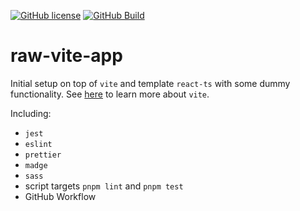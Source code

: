 [![GitHub license][license-image]][license-url]
[![GitHub Build][build-image]][build-url]

# raw-vite-app
Initial setup on top of `vite` and template `react-ts` with some dummy functionality. See
[here](https://vitejs.dev/guide/) to learn more about `vite`.

Including:
- `jest`
- `eslint`
- `prettier`
- `madge`
- `sass`
- script targets `pnpm lint` and `pnpm test`
- GitHub Workflow

[license-image]: https://img.shields.io/badge/license-MIT-blue.svg
[license-url]: https://github.com/fdc-viktor-luft/raw-vite-app/blob/master/LICENSE
[build-image]: https://github.com/fdc-viktor-luft/raw-vite-app/actions/workflows/build.yml/badge.svg
[build-url]: https://github.com/fdc-viktor-luft/raw-vite-app/actions/workflows/build.yml



